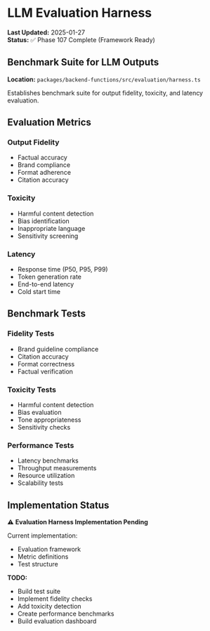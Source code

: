 # LLM Evaluation Harness

**Last Updated:** 2025-01-27  
**Status:** ✅ Phase 107 Complete (Framework Ready)

## Benchmark Suite for LLM Outputs

**Location:** `packages/backend-functions/src/evaluation/harness.ts`

Establishes benchmark suite for output fidelity, toxicity, and latency evaluation.

## Evaluation Metrics

### Output Fidelity

- Factual accuracy
- Brand compliance
- Format adherence
- Citation accuracy

### Toxicity

- Harmful content detection
- Bias identification
- Inappropriate language
- Sensitivity screening

### Latency

- Response time (P50, P95, P99)
- Token generation rate
- End-to-end latency
- Cold start time

## Benchmark Tests

### Fidelity Tests

- Brand guideline compliance
- Citation accuracy
- Format correctness
- Factual verification

### Toxicity Tests

- Harmful content detection
- Bias evaluation
- Tone appropriateness
- Sensitivity checks

### Performance Tests

- Latency benchmarks
- Throughput measurements
- Resource utilization
- Scalability tests

## Implementation Status

⚠️ **Evaluation Harness Implementation Pending**

Current implementation:

- Evaluation framework
- Metric definitions
- Test structure

**TODO:**

- Build test suite
- Implement fidelity checks
- Add toxicity detection
- Create performance benchmarks
- Build evaluation dashboard
